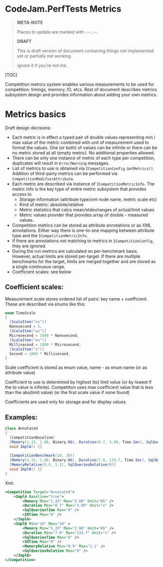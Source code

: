 # CodeJam.PerfTests Metrics

> **META-NOTE**
>
> Places to update are marked with *--…--*.

> **DRAFT**
>
> This is draft version of document containing things not implemented yet or partially not working.
>
> Ignore it if you're not me.

[TOC]

Competition metrics system enables various measurements to be used for competition: timings, memory, IO,  etcs. Rest of document describes metrics subsystem design and provides information about adding your own metrics.



# Metrics basics

Draft design decisions:

* Each metric is in effect a typed pair of double values representing min / max value of the metric combined with unit of measurement used to format the values. One (or both) of values can be infinite or there can be no metric stored at all (empty metric). No additional properties allowed.
* There can be only one instance of metric of each type per competition, duplicates will result in `Error`/`Warning` messages.
* List of metrics to use is obtained via `ICompetitionConfig.GetMetrics()`. Addition of third-party metrics can be performed via `CompetitionModifierAttribute`. 
* Each metric are described via instance of `ICompetitionMetricInfo`. The metric info is the key type of entire metric subsystem that provides access to
  * Storage information (attribute type/xml node name, metric scale etc)
  * Kind of metric: absolute/relative
  * Metric statistics that calcs mean/stdev/ranges of actual/limit values
  * Metric values provider that provides array of double - measured values.
* Competition metrics can be stored as attribute annotations or as XML annotations. Either way there is one-to-one mapping between attribute type and the `ICompetitionMetricInfo`.
* If there are annotations not matching to metrics in `ICompetitionConfig`, they are ignored.
* During the run metrics are calculated on per-benchmark basis. However, actual limits are stored per-target. If there are multiple benchmarks for the target, limits are merged together and are stored as a single continuous range.
* Coefficient scales: see below



## Coefficient scales:

Measurement scale stores ordered list of pairs: key name + coefficient. These are described via enums like this:

```c#
enum TimeScale
{
  [ScaleItem("ns")]
  Nanosecond = 1,
  [ScaleItem("us")]
  Microsecond = 1000 * Nanosecond,
  [ScaleItem("ms")]
  Millisecond = 1000 * Microsecond, 
  [ScaleItem("s")]
  Second = 1000 * Millisecond,  
}
```

Scale coefficient is stored as enum value, name - as enum name (or as attribute value)

Coefficient to use is determined by highest (to) limit value (or by lowest if the to value is infinite). Competition uses max coefficient value that is less than the abs(limit value) (or the first scale value if none found)

Coefficients are used only for storage and for display values

## Examples:

```c#
class Annotated
{
  [CompetitionBaseline]  
  [Memory(1.33, 2.80, Binary.Kb), Duration(0.7, 3.99, Time.Sec), SqlQueriesTime(0), IOTime(0)]
  void ImplA() {}
  
  [CompetitionBenchmark(10, 30)]
  [Memory(1.33, 2.80, Binary.Kb), Duration(7.0, 119.7, Time.Sec), SqlQueriesTime(0), IOTime(0)]
  [MemoryRelative(0.9, 1.1), SqlQueriesRelative(0)]
  void ImplB() {}
}
```

Xml:

```xml
<Competition Target="Annotated">
	<ImplA Baseline="true">
		<Memory Min="1.33" Max="2.80" Unit="Kb" />
		<Duration Min="0.7" Max="3.99" Unit="s" />
		<SqlQueriesTime Max="0" />
		<IOTime Max="0" />
	</ImplA>
	<ImplB Min="10" Max="30" >
		<Memory Min="1.33" Max="2.80" Unit="Kb" />
		<Duration Min="7.0" Max="119.7" Unit="s" />
		<SqlQueriesTime Max="0" />
		<IOTime Max="0" />      
		<MemoryRelative Min="0.9" Max="1.1" />
		<SqlQueriesRelative Max="0" />
	</ImplB>
</Competition>
```
